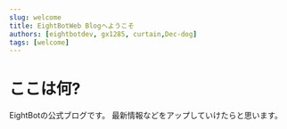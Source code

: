 ```yaml
---
slug: welcome
title: EightBotWeb Blogへようこそ
authors: [eightbotdev, gx1285, curtain,Dec-dog]
tags: [welcome]
---
```


# ここは何?
EightBotの公式ブログです。
最新情報などをアップしていけたらと思います。
